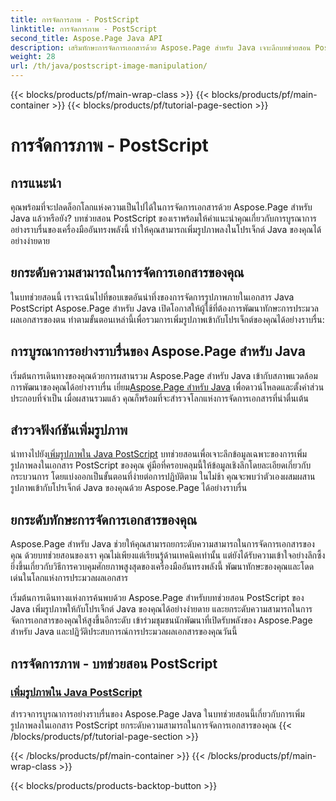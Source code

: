 ```yaml
---
title: การจัดการภาพ - PostScript
linktitle: การจัดการภาพ - PostScript
second_title: Aspose.Page Java API
description: เสริมทักษะการจัดการเอกสารด้วย Aspose.Page สำหรับ Java เจาะลึกบทช่วยสอน PostScript ของเรา เรียนรู้การเพิ่มรูปภาพใน Java และยกระดับความสามารถด้านเอกสารของคุณ
weight: 28
url: /th/java/postscript-image-manipulation/
---
```


{{< blocks/products/pf/main-wrap-class >}}
{{< blocks/products/pf/main-container >}}
{{< blocks/products/pf/tutorial-page-section >}}

# การจัดการภาพ - PostScript


## การแนะนำ

คุณพร้อมที่จะปลดล็อกโลกแห่งความเป็นไปได้ในการจัดการเอกสารด้วย Aspose.Page สำหรับ Java แล้วหรือยัง? บทช่วยสอน PostScript ของเราพร้อมให้คำแนะนำคุณเกี่ยวกับการบูรณาการอย่างราบรื่นของเครื่องมืออันทรงพลังนี้ ทำให้คุณสามารถเพิ่มรูปภาพลงในโปรเจ็กต์ Java ของคุณได้อย่างง่ายดาย

## ยกระดับความสามารถในการจัดการเอกสารของคุณ

ในบทช่วยสอนนี้ เราจะเน้นไปที่ขอบเขตอันน่าทึ่งของการจัดการรูปภาพภายในเอกสาร Java PostScript Aspose.Page สำหรับ Java เปิดโอกาสให้ผู้ใช้ที่ต้องการพัฒนาทักษะการประมวลผลเอกสารของตน ทำตามขั้นตอนเหล่านี้เพื่อรวมการเพิ่มรูปภาพเข้ากับโปรเจ็กต์ของคุณได้อย่างราบรื่น:

## การบูรณาการอย่างราบรื่นของ Aspose.Page สำหรับ Java

 เริ่มต้นการเดินทางของคุณด้วยการผสานรวม Aspose.Page สำหรับ Java เข้ากับสภาพแวดล้อมการพัฒนาของคุณได้อย่างราบรื่น เยี่ยม[Aspose.Page สำหรับ Java](https://products.aspose.com/page/java) เพื่อดาวน์โหลดและตั้งค่าส่วนประกอบที่จำเป็น เมื่อผสานรวมแล้ว คุณก็พร้อมที่จะสำรวจโลกแห่งการจัดการเอกสารที่น่าตื่นเต้น

## สำรวจฟังก์ชันเพิ่มรูปภาพ

 นำทางไปยัง[เพิ่มรูปภาพใน Java PostScript](./add-image/) บทช่วยสอนเพื่อเจาะลึกข้อมูลเฉพาะของการเพิ่มรูปภาพลงในเอกสาร PostScript ของคุณ คู่มือที่ครอบคลุมนี้ให้ข้อมูลเชิงลึกโดยละเอียดเกี่ยวกับกระบวนการ โดยแบ่งออกเป็นขั้นตอนที่ง่ายต่อการปฏิบัติตาม ในไม่ช้า คุณจะพบว่าตัวเองผสมผสานรูปภาพเข้ากับโปรเจ็กต์ Java ของคุณด้วย Aspose.Page ได้อย่างราบรื่น

## ยกระดับทักษะการจัดการเอกสารของคุณ

Aspose.Page สำหรับ Java ช่วยให้คุณสามารถยกระดับความสามารถในการจัดการเอกสารของคุณ ด้วยบทช่วยสอนของเรา คุณไม่เพียงแต่เรียนรู้ด้านเทคนิคเท่านั้น แต่ยังได้รับความเข้าใจอย่างลึกซึ้งยิ่งขึ้นเกี่ยวกับวิธีการควบคุมศักยภาพสูงสุดของเครื่องมืออันทรงพลังนี้ พัฒนาทักษะของคุณและโดดเด่นในโลกแห่งการประมวลผลเอกสาร

เริ่มต้นการเดินทางแห่งการค้นพบด้วย Aspose.Page สำหรับบทช่วยสอน PostScript ของ Java เพิ่มรูปภาพให้กับโปรเจ็กต์ Java ของคุณได้อย่างง่ายดาย และยกระดับความสามารถในการจัดการเอกสารของคุณให้สูงขึ้นอีกระดับ เข้าร่วมชุมชนนักพัฒนาที่เปิดรับพลังของ Aspose.Page สำหรับ Java และปฏิวัติประสบการณ์การประมวลผลเอกสารของคุณวันนี้
## การจัดการภาพ - บทช่วยสอน PostScript
### [เพิ่มรูปภาพใน Java PostScript](./add-image/)
สำรวจการบูรณาการอย่างราบรื่นของ Aspose.Page Java ในบทช่วยสอนนี้เกี่ยวกับการเพิ่มรูปภาพลงในเอกสาร PostScript ยกระดับความสามารถในการจัดการเอกสารของคุณ
{{< /blocks/products/pf/tutorial-page-section >}}

{{< /blocks/products/pf/main-container >}}
{{< /blocks/products/pf/main-wrap-class >}}

{{< blocks/products/products-backtop-button >}}
